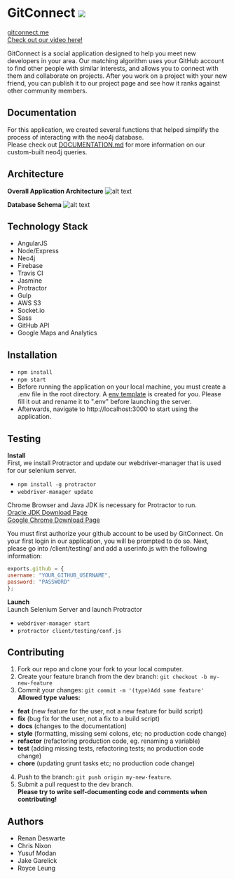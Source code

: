 # GitConnect ![](https://travis-ci.org/deltathesis/gitconnect.svg?branch=dev)
[gitconnect.me](http://gitconnect.me)  
[Check out our video here!](https://youtu.be/4qzaoea5gS0) 

GitConnect is a social application designed to help you meet new developers in your area. 
Our matching algorithm uses your GitHub account to find other people with similar interests,
and allows you to connect with them and collaborate on projects. After you work on a project with your
new friend, you can publish it to our project page and see how it ranks against other community members.

## Documentation
For this application, we created several functions that helped simplify the process of interacting with the neo4j database.  
Please check out [DOCUMENTATION.md](DOCUMENTATION.md) for more information on our custom-built neo4j queries.

## Architecture 
__Overall Application Architecture__
![alt text](http://i.imgur.com/RVy1MLQ.jpg)

__Database Schema__
![alt text](http://i.imgur.com/5M6qCse.png)


## Technology Stack 

- AngularJS
- Node/Express
- Neo4j
- Firebase
- Travis CI
- Jasmine
- Protractor
- Gulp
- AWS S3
- Socket.io
- Sass
- GitHub API
- Google Maps and Analytics

## Installation 

- `npm install`  
- `npm start`  
- Before running the application on your local machine, you must create a .env file in the root directory. A [env template](dotenvTemplate) is created for you. Please fill it out and rename it to ".env" before launching the server.  
- Afterwards, navigate to http://localhost:3000 to start using the application.


## Testing

__Install__  
First, we install Protractor and update our webdriver-manager that is used for our selenium server.    
- `npm install -g protractor`  
- `webdriver-manager update`  

Chrome Browser and Java JDK is necessary for Protractor to run.  
[Oracle JDK Download Page](http://www.oracle.com/technetwork/java/javase/downloads/jdk8-downloads-2133151.html)  
[Google Chrome Download Page](https://www.google.com/chrome/)

You must first authorize your github account to be used by GitConnect. On your first login in our application, you will be prompted to do so.
Next, please go into /client/testing/ and add a userinfo.js with the following information:  
```javascript
exports.github = {  
username: "YOUR_GITHUB_USERNAME",  
password: "PASSWORD"  
};
```

__Launch__  
Launch Selenium Server and launch Protractor    
- `webdriver-manager start`  
- `protractor client/testing/conf.js`

## Contributing

1. Fork our repo and clone your fork to your local computer.
2. Create your feature branch from the dev branch: `git checkout -b my-new-feature`
3. Commit your changes: `git commit -m '(type)Add some feature'`  
  __Allowed type values:__
  - **feat** (new feature for the user, not a new feature for build script)
  - **fix** (bug fix for the user, not a fix to a build script)
  - **docs** (changes to the documentation)
  - **style** (formatting, missing semi colons, etc; no production code change)
  - **refactor** (refactoring production code, eg. renaming a variable)
  - **test** (adding missing tests, refactoring tests; no production code change)
  - **chore** (updating grunt tasks etc; no production code change)
4. Push to the branch: `git push origin my-new-feature`.  
5. Submit a pull request to the dev branch.  
__Please try to write self-documenting code and comments when contributing!__

## Authors 
- Renan Deswarte
- Chris Nixon
- Yusuf Modan
- Jake Garelick
- Royce Leung
